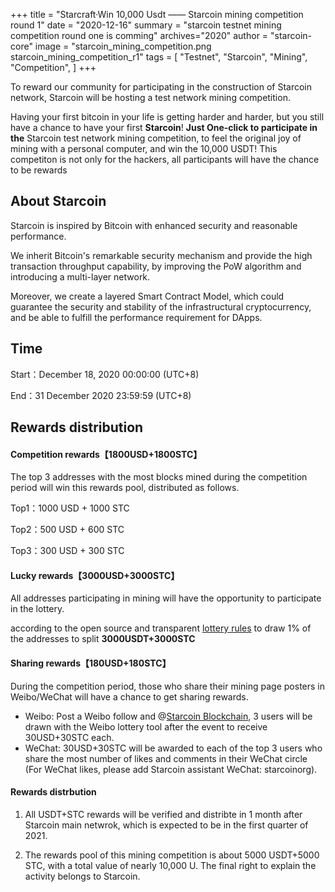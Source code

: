 +++
title = "Starcraft·Win 10,000 Usdt  ——  Starcoin mining competition round 1"
date = "2020-12-16"
summary = "starcoin testnet mining competition round one is comming"
archives="2020"
author = "starcoin-core"
image = "starcoin_mining_competition.png starcoin_mining_competition_r1"
tags = [
    "Testnet",
    "Starcoin",
	"Mining",
	"Competition",
]
+++

To reward our community for participating in the construction of Starcoin network, Starcoin will be hosting a test network mining competition.

Having your first bitcoin in your life is getting harder and harder, but you still have a chance to have your first **Starcoin**! **Just One-click to participate in the** Starcoin test network mining competition, to feel the original joy of mining with a personal computer, and win the 10,000 USDT! This competiton is not only for the hackers, all participants will have the chance to be rewards

## About Starcoin
Starcoin is inspired by Bitcoin with enhanced security and reasonable performance.

We inherit Bitcoin's remarkable security mechanism and provide the high transaction throughput capability, by improving the PoW algorithm and introducing a multi-layer network.

Moreover, we create a layered Smart Contract Model, which could guarantee the security and stability of the infrastructural cryptocurrency, and be able to fulfill the performance requirement for DApps.


## Time
Start：December 18, 2020 00:00:00 (UTC+8)

End：31 December 2020 23:59:59 (UTC+8)

## Rewards distribution
#### Competition rewards【1800USD+1800STC】
The top 3 addresses with the most blocks mined during the competition period will win this rewards pool, distributed as follows.

Top1：1000 USD + 1000 STC

Top2：500 USD + 600 STC

Top3：300 USD + 300 STC

#### Lucky rewards【3000USD+3000STC】
All addresses participating in mining will have the opportunity to participate in the lottery.

according to the open source and transparent [lottery rules](https://github.com/starcoinorg/stcmint-fight) to draw 1% of the addresses to split **3000USDT+3000STC**

#### Sharing rewards【180USD+180STC】
During the competition period, those who share their mining page posters in Weibo/WeChat will have a chance to get sharing rewards.

+ Weibo: Post a Weibo follow and @[Starcoin Blockchain](https://weibo.com/u/7480684466), 3 users will be drawn with the Weibo lottery tool after the event to receive 30USD+30STC each.
+ WeChat: 30USD+30STC will be awarded to each of the top 3 users who share the most number of likes and comments in their WeChat circle (For WeChat likes, please add Starcoin assistant WeChat: starcoinorg).

#### Rewards distrbution
1. All USDT+STC rewards will be verified and distribte in 1 month after Starcoin main netwrok, which is expected to be in the first quarter of 2021.

2. The rewards pool of this mining competition is about 5000 USDT+5000 STC, with a total value of nearly 10,000 U. The final right to explain the activity belongs to Starcoin.
